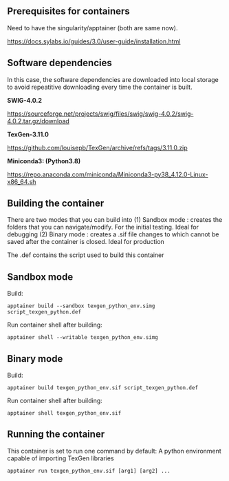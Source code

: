 ## Prerequisites for containers
Need to have the singularity/apptainer (both are same now). 

https://docs.sylabs.io/guides/3.0/user-guide/installation.html

## Software dependencies
In this case, the software dependencies are downloaded into local storage to avoid repeatitive downloading every time the container is built.

**SWIG-4.0.2** 

https://sourceforge.net/projects/swig/files/swig/swig-4.0.2/swig-4.0.2.tar.gz/download

**TexGen-3.11.0**

https://github.com/louisepb/TexGen/archive/refs/tags/3.11.0.zip

**Miniconda3: (Python3.8)**

https://repo.anaconda.com/miniconda/Miniconda3-py38_4.12.0-Linux-x86_64.sh 

## Building the container

There are two modes that you can build into
(1) Sandbox mode : creates the folders that you can navigate/modify. For the initial testing. Ideal for debugging
(2) Binary mode : creates a .sif file changes to which cannot be saved after the container is closed. Ideal for production

The .def contains the script used to build this container

## Sandbox mode 
Build:
```
apptainer build --sandbox texgen_python_env.simg script_texgen_python.def
```
Run container shell after building:
```
apptainer shell --writable texgen_python_env.simg 
```
## Binary mode
Build:
```
apptainer build texgen_python_env.sif script_texgen_python.def
```
Run container shell after building:
```
apptainer shell texgen_python_env.sif 
```

## Running the container
This container is set to run one command by default:
A python environment capable of importing TexGen libraries 
```
apptainer run texgen_python_env.sif [arg1] [arg2] ...
```
